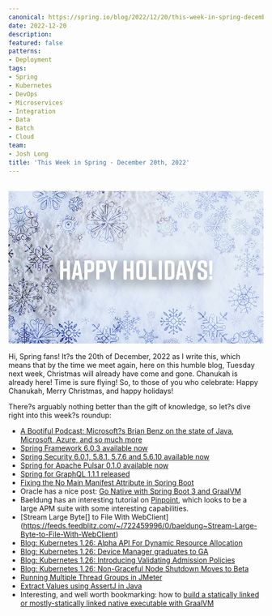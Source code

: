 ```yaml
---
canonical: https://spring.io/blog/2022/12/20/this-week-in-spring-december-20th-2022
date: 2022-12-20
description: 
featured: false
patterns:
- Deployment
tags:
- Spring
- Kubernetes
- DevOps
- Microservices
- Integration
- Data
- Batch
- Cloud
team:
- Josh Long
title: 'This Week in Spring - December 20th, 2022'
---
```


<div>
 <br>
 <img src="https://github.com/joshlong/blog-images/raw/master/happy-holidays/happy-holidays-2022-small.png">
 <p>Hi, Spring fans! It?s the 20th of December, 2022 as I write this, which means that by the time we meet again, here on this humble blog, Tuesday next week, Christmas will already have come and gone. Chanukah is already here! Time is sure flying! So, to those of you who celebrate: Happy Chanukah, Merry Christmas, and happy holidays! </p>
 <p>There?s arguably nothing better than the gift of knowledge, so let?s dive right into this week?s roundup:</p>
 <ul>
  <li><a href="https://spring.io/blog/2022/12/15/a-bootiful-podcast-microsoft-s-brian-benz-on-the-state-of-java-microsoft-azure-and-so-much-more">A Bootiful Podcast: Microsoft?s Brian Benz on the state of Java, Microsoft, Azure, and so much more</a></li>
  <li><a href="https://spring.io/blog/2022/12/15/spring-framework-6-0-3-available-now">Spring Framework 6.0.3 available now</a></li>
  <li><a href="https://spring.io/blog/2022/12/19/spring-security-6-0-1-5-8-1-5-7-6-and-5-6-10-available-now">Spring Security 6.0.1, 5.8.1, 5.7.6 and 5.6.10 available now</a></li>
  <li><a href="https://spring.io/blog/2022/12/15/spring-for-apache-pulsar-0-1-0-available-now">Spring for Apache Pulsar 0.1.0 available now</a></li>
  <li><a href="https://spring.io/blog/2022/12/20/spring-for-graphql-1-1-1-released">Spring for GraphQL 1.1.1 released</a></li>
  <li><a href="https://feeds.feedblitz.com/~/722463398/0/baeldung~Fixing-the-No-Main-Manifest-Attribute-in-Spring-Boot">Fixing the No Main Manifest Attribute in Spring Boot</a></li>
  <li>Oracle has a nice post: <a href="https://orasites-prodapp.cec.ocp.oraclecloud.com/site/java/post/go-native-with-spring-boot-3-and-graalvm">Go Native with Spring Boot 3 and GraalVM</a></li>
  <li>Baeldung has an interesting tutorial on <a href="https://feeds.feedblitz.com/~/722577704/0/baeldung~Introduction-to-Pinpoint">Pinpoint</a>, which looks to be a large APM suite with some interesting capabilities.</li>
  <li>[Stream Large Byte[] to File With WebClient](<a href="https://feeds.feedblitz.com/~/722459996/0/baeldung~Stream-Large-Byte-to-File-With-WebClient">https://feeds.feedblitz.com/~/722459996/0/baeldung~Stream-Large-Byte-to-File-With-WebClient</a>)</li>
  <li><a href="https://kubernetes.io/blog/2022/12/15/dynamic-resource-allocation/">Blog: Kubernetes 1.26: Alpha API For Dynamic Resource Allocation</a></li>
  <li><a href="https://kubernetes.io/blog/2022/12/19/devicemanager-ga/">Blog: Kubernetes 1.26: Device Manager graduates to GA</a></li>
  <li><a href="https://kubernetes.io/blog/2022/12/20/validating-admission-policies-alpha/">Blog: Kubernetes 1.26: Introducing Validating Admission Policies</a></li>
  <li><a href="https://kubernetes.io/blog/2022/12/16/kubernetes-1-26-non-graceful-node-shutdown-beta/">Blog: Kubernetes 1.26: Non-Graceful Node Shutdown Moves to Beta</a></li>
  <li><a href="https://feeds.feedblitz.com/~/722080302/0/baeldung~Running-Multiple-Thread-Groups-in-JMeter">Running Multiple Thread Groups in JMeter</a></li>
  <li><a href="https://feeds.feedblitz.com/~/722459994/0/baeldung~Extract-Values-using-AssertJ-in-Java">Extract Values using AssertJ in Java</a></li>
  <li>Interesting, and well worth bookmarking: how to <a href="https://www.graalvm.org/latest/reference-manual/native-image/guides/build-static-executables/">build a statically linked or mostly-statically linked native executable with GraalVM</a></li>
 </ul>
</div>

